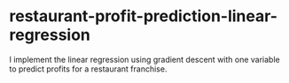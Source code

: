 # restaurant-profit-prediction-linear-regression

I implement the linear regression using gradient descent with one variable to predict profits for a restaurant franchise.
